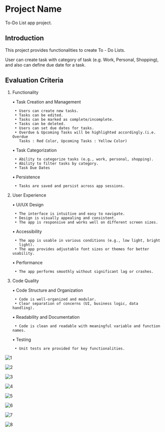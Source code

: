 # Project Name

To-Do List app project.

## Introduction

This project provides functionalities to create To - Do Lists.

User can create task with category of task (e.g. Work, Personal, Shopping),
and also can define due date for a task.

## Evaluation Criteria

1. Functionality

    • Task Creation and Management

        • Users can create new tasks.
        • Tasks can be edited.
        • Tasks can be marked as complete/incomplete.
        • Tasks can be deleted.
        • Users can set due dates for tasks.
        • Overdue & Upcoming Tasks will be highlighted accordingly.(i.e. Overdue 
          Tasks : Red Color, Upcoming Tasks : Yellow Color)

    • Task Categorization

        • Ability to categorize tasks (e.g., work, personal, shopping).
        • Ability to filter tasks by category.
        • Task Due Dates

    • Persistence

        • Tasks are saved and persist across app sessions.


2. User Experience

    • UI/UX Design

        • The interface is intuitive and easy to navigate.
        • Design is visually appealing and consistent.
        • The app is responsive and works well on different screen sizes.

    • Accessibility

        • The app is usable in various conditions (e.g., low light, bright
          light).
        • The app provides adjustable font sizes or themes for better usability.

    • Performance

        • The app performs smoothly without significant lag or crashes.


3. Code Quality

    • Code Structure and Organization

        • Code is well-organized and modular.
        • Clear separation of concerns (UI, business logic, data handling).

    • Readability and Documentation

        • Code is clean and readable with meaningful variable and function names.

    • Testing

        • Unit tests are provided for key functionalities.

![1](https://github.com/KrishnaSoftwareSolution/todolistapp/blob/main/screenshots/1.png?raw=true)

![2](https://github.com/KrishnaSoftwareSolution/todolistapp/blob/main/screenshots/2.png?raw=true)

![3](https://github.com/KrishnaSoftwareSolution/todolistapp/blob/main/screenshots/3.png?raw=true)

![4](https://github.com/KrishnaSoftwareSolution/todolistapp/blob/main/screenshots/4.png?raw=true)

![5](https://github.com/KrishnaSoftwareSolution/todolistapp/blob/main/screenshots/5.png?raw=true)

![6](https://github.com/KrishnaSoftwareSolution/todolistapp/blob/main/screenshots/6.png?raw=true)

![7](https://github.com/KrishnaSoftwareSolution/todolistapp/blob/main/screenshots/7.png?raw=true)

![8](https://github.com/KrishnaSoftwareSolution/todolistapp/blob/main/screenshots/8.png?raw=true)

